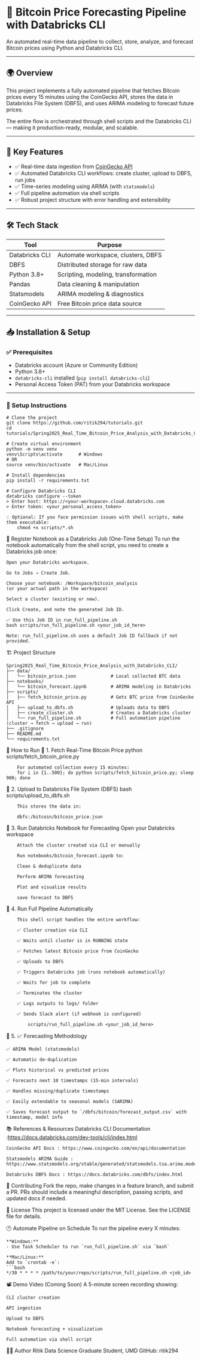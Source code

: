 # 🚀 Bitcoin Price Forecasting Pipeline with Databricks CLI

An automated real-time data pipeline to collect, store, analyze, and forecast Bitcoin prices using Python and Databricks CLI.

---

## 🌍 Overview

This project implements a fully automated pipeline that fetches Bitcoin prices every 15 minutes using the CoinGecko API, stores the data in Databricks File System (DBFS), and uses ARIMA modeling to forecast future prices.

The entire flow is orchestrated through shell scripts and the Databricks CLI — making it production-ready, modular, and scalable.

---

## 🌟 Key Features

- ✅ Real-time data ingestion from [CoinGecko API](https://www.coingecko.com/en/api/documentation)
- ✅ Automated Databricks CLI workflows: create cluster, upload to DBFS, run jobs
- ✅ Time-series modeling using ARIMA (with `statsmodels`)
- ✅ Full pipeline automation via shell scripts
- ✅ Robust project structure with error handling and extensibility

---

## 🛠️ Tech Stack

| Tool            | Purpose                              |
|-----------------|--------------------------------------|
| Databricks CLI  | Automate workspace, clusters, DBFS   |
| DBFS            | Distributed storage for raw data     |
| Python 3.8+     | Scripting, modeling, transformation  |
| Pandas          | Data cleaning & manipulation         |
| Statsmodels     | ARIMA modeling & diagnostics         |
| CoinGecko API   | Free Bitcoin price data source       |

---

## 📥 Installation & Setup

### ✅ Prerequisites

- Databricks account (Azure or Community Edition)
- Python 3.8+
- `databricks-cli` installed (`pip install databricks-cli`)
- Personal Access Token (PAT) from your Databricks workspace

---

### 🔧 Setup Instructions

    # Clone the project
    git clone https://github.com/ritik294/tutorials.git
    cd tutorials/Spring2025_Real_Time_Bitcoin_Price_Analysis_with_Databricks_CLI

    # Create virtual environment
    python -m venv venv
    venv\Scripts\activate      # Windows
    # OR
    source venv/bin/activate   # Mac/Linux

    # Install dependencies
    pip install -r requirements.txt

    # Configure Databricks CLI
    databricks configure --token
    > Enter host: https://<your-workspace>.cloud.databricks.com
    > Enter token: <your_personal_access_token>

    💡 Optional: If you face permission issues with shell scripts, make them executable:
        chmod +x scripts/*.sh

📒 Register Notebook as a Databricks Job (One-Time Setup)
    To run the notebook automatically from the shell script, you need to create a Databricks job once:

    Open your Databricks workspace.

    Go to Jobs → Create Job.

    Choose your notebook: /Workspace/bitcoin_analysis
    (or your actual path in the workspace)

    Select a cluster (existing or new).

    Click Create, and note the generated Job ID.

    ✅ Use this Job ID in run_full_pipeline.sh
    bash scripts/run_full_pipeline.sh <your_job_id_here>

    Note: run_full_pipeline.sh uses a default Job ID fallback if not provided.


🏗️ Project Structure

    Spring2025_Real_Time_Bitcoin_Price_Analysis_with_Databricks_CLI/
    ├── data/
    │   └── bitcoin_price.json             # Local collected BTC data
    ├── notebooks/
    │   └── bitcoin_forecast.ipynb         # ARIMA modeling in Databricks
    ├── scripts/
    │   ├── fetch_bitcoin_price.py         # Gets BTC price from CoinGecko API
    │   ├── upload_to_dbfs.sh              # Uploads data to DBFS
    │   ├── create_cluster.sh              # Creates a Databricks cluster
    │   └── run_full_pipeline.sh           # Full automation pipeline (cluster → fetch → upload → run)
    ├── .gitignore
    ├── README.md
    └── requirements.txt


🚦 How to Run
🔹 1. Fetch Real-Time Bitcoin Price
        python scripts/fetch_bitcoin_price.py

        For automated collection every 15 minutes:
        for i in {1..500}; do python scripts/fetch_bitcoin_price.py; sleep 900; done
🔹 2. Upload to Databricks File System (DBFS)
        bash scripts/upload_to_dbfs.sh

        This stores the data in:

        dbfs:/bitcoin/bitcoin_price.json
🔹 3. Run Databricks Notebook for Forecasting
        Open your Databricks workspace

        Attach the cluster created via CLI or manually

        Run notebooks/bitcoin_forecast.ipynb to:

        Clean & deduplicate data

        Perform ARIMA forecasting

        Plot and visualize results

        save forecast to DBFS

🔹 4. Run Full Pipeline Automatically

        This shell script handles the entire workflow:

        ✅ Cluster creation via CLI

        ✅ Waits until cluster is in RUNNING state

        ✅ Fetches latest Bitcoin price from CoinGecko

        ✅ Uploads to DBFS

        ✅ Triggers Databricks job (runs notebook automatically)

        ✅ Waits for job to complete

        ✅ Terminates the cluster

        ✅ Logs outputs to logs/ folder

        ✅ Sends Slack alert (if webhook is configured)

            scripts/run_full_pipeline.sh <your_job_id_here>

🔹 5. 📈 Forecasting Methodology

    ✅ ARIMA Model (statsmodels)

    ✅ Automatic de-duplication

    ✅ Plots historical vs predicted prices

    ✅ Forecasts next 10 timestamps (15-min intervals)

    ✅ Handles missing/duplicate timestamps

    ✅ Easily extendable to seasonal models (SARIMA)

    ✅ Saves forecast output to `/dbfs/bitcoin/forecast_output.csv` with timestamp, model info

📚 References & Resources
    Databricks CLI Documentation :https://docs.databricks.com/dev-tools/cli/index.html

    CoinGecko API Docs : https://www.coingecko.com/en/api/documentation

    Statsmodels ARIMA Guide : https://www.statsmodels.org/stable/generated/statsmodels.tsa.arima.model.ARIMA.html

    Databricks DBFS Docs : https://docs.databricks.com/dbfs/index.html

🤝 Contributing
    Fork the repo, make changes in a feature branch, and submit a PR.
    PRs should include a meaningful description, passing scripts, and updated docs if needed.

📜 License
    This project is licensed under the MIT License. See the LICENSE file for details.


🕐 Automate Pipeline on Schedule
    To run the pipeline every X minutes:

    **Windows:**
    - Use Task Scheduler to run `run_full_pipeline.sh` via `bash`

    **Mac/Linux:**
    Add to `crontab -e`:
    ```bash
    */30 * * * * /path/to/your/repo/scripts/run_full_pipeline.sh <job_id>


📽️ Demo Video (Coming Soon)
    A 5-minute screen recording showing:

    CLI cluster creation

    API ingestion

    Upload to DBFS

    Notebook forecasting + visualization

    Full automation via shell script

🙋‍♂️ Author
    Ritik
    Data Science Graduate Student, UMD
    GitHub: ritik294
